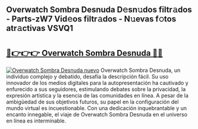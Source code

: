 ## Overwatch Sombra Desnuda D𝚎sn𝚞dos filtr𝚊dos - Parts-zW7 Vid𝚎os filtr𝚊dos - N𝚞evas f𝚘tos atr𝚊ctivas VSVQ1

# <h2><a href="http://mb0ufs.tromn.icu/?c=Overwatch+Sombra+Desnuda">🔗👉👉👉 Overwatch Sombra Desnuda 🔗🔗</a></h2>

[![Overwatch Sombra Desnuda nuevo](https://i.imgur.com/pEAQMta.gif)](http://mb0ufs.tromn.icu/?c=Overwatch+Sombra+Desnuda)
Overwatch Sombra Desnuda, un individuo complejo y debatido, desafía la descripción fácil. Su uso innovador de los medios digitales para la autopresentación ha cautivado y enfurecido a sus seguidores, estimulando debates sobre la privacidad, la expresión artística y la esencia de las comunidades en línea. A pesar de la ambigüedad de sus objetivos futuros, su papel en la configuración del mundo virtual es incuestionable. Con una dedicación inquebrantable y un encanto innegable, el viaje de Overwatch Sombra Desnuda en el universo en línea es interminable.
